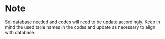 # Note

Sql database needed and codes will need to be update accordingly. Keep in mind the used table names in the codes and update as necessary to align with database. 

